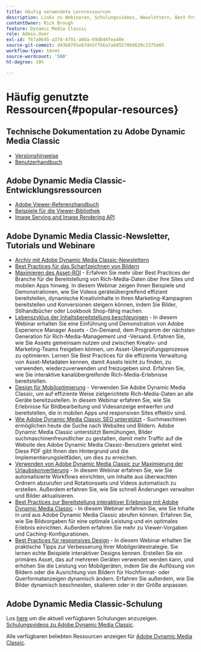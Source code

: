 ```yaml
---
title: Häufig verwendete Lernressourcen
description: Links zu Webinaren, Schulungsvideos, Newslettern, Best Practices-Informationen und Entwicklerressourcen für Adobe Dynamic Media Classic.
contentOwner: Rick Brough
feature: Dynamic Media Classic
role: Admin,User
exl-id: f67a0645-a37d-4791-a0da-69d844fea40e
source-git-commit: d43b0791e67d43ff56a7ab85570b9639c2375e05
workflow-type: tm+mt
source-wordcount: '580'
ht-degree: 10%

---
```


# Häufig genutzte Ressourcen{#popular-resources}

## Technische Dokumentation zu Adobe Dynamic Media Classic

* [Versionshinweise](https://experienceleague.adobe.com/docs/dynamic-media-developer-resources/release-notes/s7rn2017.html)
* [Benutzerhandbuch](introduction.md)

## Adobe Dynamic Media Classic-Entwicklungsressourcen

* [Adobe Viewer-Referenzhandbuch](https://experienceleague.adobe.com/docs/dynamic-media-developer-resources.html)
* [Beispiele für die Viewer-Bibliothek](https://landing.adobe.com/en/na/dynamic-media/ctir-2755/live-demos.html)
* [Image Serving and Image Rendering API](https://experienceleague.adobe.com/docs/dynamic-media-developer-resources.html)

## Adobe Dynamic Media Classic-Newsletter, Tutorials und Webinare

* [Archiv mit Adobe Dynamic Media Classic-Newslettern](/help/dynamic-media-newsletter.md)
* [Best Practices für das Scharfzeichnen von Bildern](/help/assets/s7_sharpening_images.pdf)
* [Maximieren des Asset-ROI](https://adobecustomersuccess.adobeconnect.com/p5ar3hfrrec/?launcher=false&amp;fcsContent=true&amp;pbMode=normal&amp;proto=true) - Erfahren Sie mehr über Best Practices der Branche für die Bereitstellung von Rich-Media-Daten über Ihre Sites und mobilen Apps hinweg. In diesem Webinar zeigen Ihnen Beispiele und Demonstrationen, wie Sie Videos geräteübergreifend effizient bereitstellen, dynamische Kreativinhalte in Ihren Marketing-Kampagnen bereitstellen und Konversionen steigern können, indem Sie Bilder, Stilhandbücher oder Lookbook Shop-fähig machen.
* [Lebenszyklus der Inhaltsbereitstellung beschleunigen](https://adobecustomersuccess.adobeconnect.com/p88ducm9pqv/) - In diesem Webinar erhalten Sie eine Einführung und Demonstration von Adobe Experience Manager Assets - On-Demand, dem Programm der nächsten Generation für Rich-Media-Management und -Versand. Erfahren Sie, wie Sie Assets gemeinsam nutzen und zwischen Kreativ- und Marketing-Teams freigeben können, um Asset-Überprüfungsprozesse zu optimieren. Lernen Sie Best Practices für die effiziente Verwaltung von Asset-Metadaten kennen, damit Assets leicht zu finden, zu verwenden, wiederzuverwenden und freizugeben sind. Erfahren Sie, wie Sie interaktive kanalübergreifende Rich-Media-Erlebnisse bereitstellen.
* [Design für Mobiloptimierung](https://adobecustomersuccess.adobeconnect.com/p6oqd3wydif/?launcher=false&amp;fcsContent=true&amp;pbMode=normal&amp;proto=true) - Verwenden Sie Adobe Dynamic Media Classic, um auf effiziente Weise zielgerichtete Rich-Media-Daten an alle Geräte bereitzustellen. In diesem Webinar erfahren Sie, wie Sie Erlebnisse für Bildbearbeitung und Videoanzeige entwerfen und bereitstellen, die in mobilen Apps und responsiven Sites effektiv sind.
* [Wie Adobe Dynamic Media Classic SEO unterstützt](/help/assets/s7_seo.pdf) - Suchmaschinen ermöglichen heute die Suche nach Websites und Bildern. Adobe Dynamic Media Classic unterstützt Bemühungen, Bilder suchmaschinenfreundlicher zu gestalten, damit mehr Traffic auf die Website des Adobe Dynamic Media Classic-Benutzers geleitet wird. Diese PDF gibt Ihnen den Hintergrund und die Implementierungsleitfäden, um dies zu erreichen.
* [Verwenden von Adobe Dynamic Media Classic zur Maximierung der Urlaubskonvertierung](https://adobecustomersuccess.adobeconnect.com/p32n1yr85c9/?proto=true) - In diesem Webinar erfahren Sie, wie Sie automatisierte Workflows einrichten, um Inhalte aus überwachten Ordnern abzurufen und Rotationssets und Videos automatisch zu erstellen. Außerdem erfahren Sie, wie Sie schnell Änderungen verwalten und Bilder aktualisieren.
* [Best Practices zur Bereitstellung interaktiver Erlebnisse mit Adobe Dynamic Media Classic](https://seminars.adobeconnect.com/p7wb8ej3u6d/) - In diesem Webinar erfahren Sie, wie Sie Inhalte in und aus Adobe Dynamic Media Classic abrufen können. Erfahren Sie, wie Sie Bildvorgaben für eine optimale Leistung und ein optimales Erlebnis einrichten. Außerdem erfahren Sie mehr zu Viewer-Vorgaben und Caching-Konfigurationen.
* [Best Practices für responsives Design](https://offers.adobe.com/en/na/marketing/landings/_40458_responsive_design_live_on_demand_webinar.html) - In diesem Webinar erhalten Sie praktische Tipps zur Verbesserung Ihrer Mobilgerätestrategie. Sie lernen echte Beispiele interaktiver Designs kennen. Erstellen Sie ein primäres Asset, das auf mehreren Geräten verwendet werden kann, und erhöhen Sie die Leistung von Mobilgeräten, indem Sie die Auflösung von Bildern oder die Ausrichtung von Bildern für Hochformat- oder Querformatanzeigen dynamisch ändern. Erfahren Sie außerdem, wie Sie Bilder dynamisch beschneiden, skalieren oder in der Größe anpassen.

## Adobe Dynamic Media Classic-Schulung

Los [here](https://training.adobe.com/training/courses.html#product=adobe-scene7) um die aktuell verfügbaren Schulungen anzuzeigen.
[Schulungsvideos zu Adobe Dynamic Media Classic](https://experienceleague.adobe.com/docs/dynamic-media-classic/using/intro/training-videos.html#intro).

Alle verfügbaren beliebten Ressourcen anzeigen für [Adobe Dynamic Media Classic](home.md).
